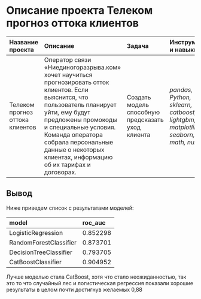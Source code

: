 # Описание проекта Телеком прогноз оттока клиентов

| Название проекта | Описание | Задача | Инструменты и навыки | Статус проекта |
| :---------------------- | :---------------------- | :---------------------- | :---------------------- | :---------------------- |
| Телеком прогноз оттока клиентов | Оператор связи «Ниединогоразрыва.ком» хочет научиться прогнозировать отток клиентов. Если выяснится, что пользователь планирует уйти, ему будут предложены промокоды и специальные условия. Команда оператора собрала персональные данные о некоторых клиентах, информацию об их тарифах и договорах. | Создать модель способную предсказать уход клиента | *pandas, Python, sklearn, catboost, lightgbm, matplotlib, seaborn, math, numpy* | Завершен |

## Вывод 

Ниже приведем список с результатами моделей:

| model	| roc_auc | 
| :---------------------- | :---------------------- | 
| LogisticRegression	| 0.852298 | 
| RandomForestClassifier	| 0.873701 | 
| DecisionTreeClassifier	| 0.793705 | 
|	CatBoostClassifier	| 0.904952 | 

Лучше моделью стала CatBoost, хотя что стало неожиданностью, так это то что случайный лес и логистическая регрессия показали хорошие результаты в целом почти достигнув желаемых 0,88
